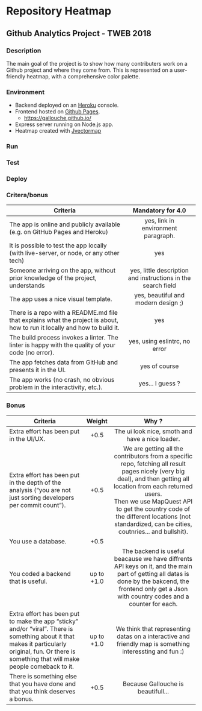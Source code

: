 # Repository Heatmap
## Github Analytics Project - TWEB 2018

### Description

The main goal of the project is to show how many contributers work on a Github project and where they come from. This is represented on a user-friendly heatmap, with a comprehensive color palette.

### Environment

- Backend deployed on an [Heroku](https://www.heroku.com/) console.
- Frontend hosted on [Github Pages](https://pages.github.com/).
  - https://gallouche.github.io/
- Express server running on Node.js app.
- Heatmap created with [Jvectormap](http://jvectormap.com/)

### Run

### Test

### Deploy

### Critera/bonus

| Criteria                                                     |                      Mandatory for 4.0                       |
| ------------------------------------------------------------ | :----------------------------------------------------------: |
| The app is online and publicly available (e.g. on GitHub Pages and Heroku) |             yes, link in environment paragraph.              |
| It is possible to test the app locally (with live-server, or node, or any other tech) |                             yes                              |
| Someone arriving on the app, without prior knowledge of the project, understands | yes, little description and instructions in the search field |
| The app uses a nice visual template.                         |             yes, beautiful and modern design ;)              |
| There is a repo with a README.md file that explains what the project is about, how to run it locally and how to build it. |                             yes                              |
| The build process invokes a linter. The linter is happy with the quality of your code (no error). |                yes, using eslintrc, no error                 |
| The app fetches data from GitHub and presents it in the UI.  |                        yes of course                         |
| The app works (no crash, no obvious problem in the interactivity, etc.). |                       yes... I guess ?                       |

### Bonus

| Criteria                                                     |   Weight   |                            Why ?                             |
| ------------------------------------------------------------ | :--------: | :----------------------------------------------------------: |
| Extra effort has been put in the UI/UX.                      |    +0.5    |       The ui look nice, smoth and have a nice loader.        |
| Extra effort has been put in the depth of the analysis (“you are not just sorting developers per commit count”). |    +0.5    | We are getting all the contributors from a specific repo, fetching all result pages nicely (very big deal), and then getting all location from each returned users.<br />Then we use MapQuest API to get the country code of the different locations (not standardized, can be cities, coutnries... and bullshit). |
| You use a database.                                          |    +0.5    |                                                              |
| You coded a backend that is useful.                          | up to +1.0 | The backend is useful beacause we have diffrents API keys on it, and the main part of getting all datas is done by the bakcend, the frontend only get a Json with country codes and a counter for each. |
| Extra effort has been put to make the app “sticky” and/or “viral”. There is something about it that makes it particularly original, fun. Or there is something that will make people comeback to it. | up to +1.0 | We think that representing datas on a interactive and friendly map is something interessting and fun :) |
| There is something else that you have done and that you think deserves a bonus. |    +0.5    |              Because Gallouche is beautifull...              |